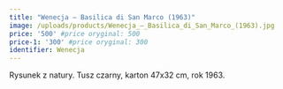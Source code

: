 ```yaml
---
title: "Wenecja – Basilica di San Marco (1963)"
image: /uploads/products/Wenecja_–_Basilica_di_San_Marco_(1963).jpg
price: '500' #price oryginal: 500
price-1: '300' #price oryginal: 300
identifier: Wenecja
---
```


Rysunek z natury. Tusz czarny, karton 47x32 cm, rok 1963.